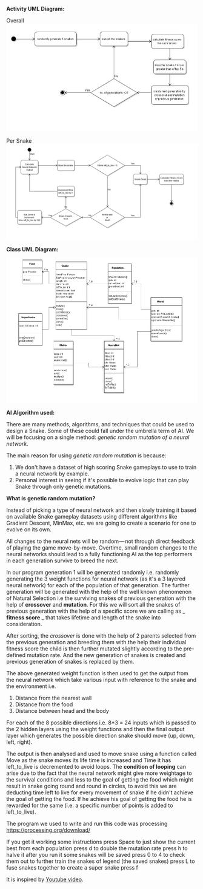 
 **Activity UML Diagram:** 
 
Overall
![](./diagram/ActDia.png)

Per Snake
![](./diagram/Act2dia.png)

**Class UML Diagram:** 

![](./diagram/classDia.png)

**AI Algorithm used:**

There are many methods, algorithms, and techniques that could be used to design a Snake. Some of these could fall under the umbrella term of AI. We will be focusing on a single method: _genetic random mutation of a neural network._

The main reason for using _genetic random mutation_ is because:

1. We don&#39;t have a dataset of high scoring Snake gameplays to use to train a neural network by example.
2. Personal interest in seeing if it&#39;s possible to evolve logic that can play Snake through only genetic mutations.

**What is** **genetic random mutation?**

Instead of picking a type of neural network and then slowly training it based on available Snake gameplay datasets using different algorithms like Gradient Descent, MinMax, etc. we are going to create a scenario for one to evolve on its own.

All changes to the neural nets will be random — not through direct feedback of playing the game move-by-move. Overtime, small random changes to the neural networks should lead to a fully functioning AI as the top performers in each generation survive to breed the next.

In our program generation 1 will be generated randomly i.e. randomly generating the 3 weight functions for neural network (as it&#39;s a 3 layered neural network) for each of the population of that generation. The further generation will be generated with the help of the well known phenomenon of Natural Selection i.e the surviving snakes of previous generation with the help of **crossover** and **mutation**. For this we will sort all the snakes of previous generation with the help of a specific score we are calling as _ **fitness score** _ that takes lifetime and length of the snake into consideration.

After sorting, the _crossover_ is done with the help of 2 parents selected from the previous generation and breeding them with the help their individual fitness score the child is then further mutated slightly according to the pre-defined mutation rate. And the new generation of snakes is created and previous generation of snakes is replaced by them.

The above generated weight function is then used to get the output from the neural network which take various input with reference to the snake and the environment i.e.

1. Distance from the nearest wall
2. Distance from the food
3. Distance between head and the body

For each of the 8 possible directions i.e. 8\*3 = 24 inputs which is passed to the 2 hidden layers using the weight functions and then the final output layer which generates the possible direction snake should move (up, down, left, right).

The output is then analysed and used to move snake using a function called Move as the snake moves its life time is increased and Time it has left\_to\_live is decremented to avoid loops. The **condition of looping** can arise due to the fact that the neural network might give more weightage to the survival conditions and less to the goal of getting the food which might result in snake going round and round in circles, to avoid this we are deducting time left to live for every movement of snake if he didn&#39;t achieve the goal of getting the food. If he achieve his goal of getting the food he is rewarded for the same (i.e. a specific number of points is added to left\_to\_live).


The program we used to write and run this code was processing https://processing.org/download/

If you get it working some instructions
press Space to just show the current best from  each population
press d to double the mutation rate
press h to halve it 
after you run it some snakes will be saved press 0 to 4 to check them out
to further train the snakes of legend (the saved snakes) press L
to fuse snakes together to create a super snake press f


It is inspired by [Youtube video](https://youtu.be/3bhP7zulFfY).
